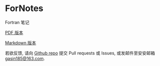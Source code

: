 # ForNotes
Fortran 笔记

[PDF 版本](https://github.com/GasinAn/ForNotes/raw/refs/heads/main/ForNotes.pdf)

[Markdown 版本](https://gasinan.github.io/ForNotes/ForNotes)

若欲反馈, 请向 [Github repo](https://gasinan.github.io/ForNotes/ForNotes) 提交 Pull requests 或 Issues, 或发邮件至安安邮箱 [gasin185@163.com](mailto:gasin185@163.com).
